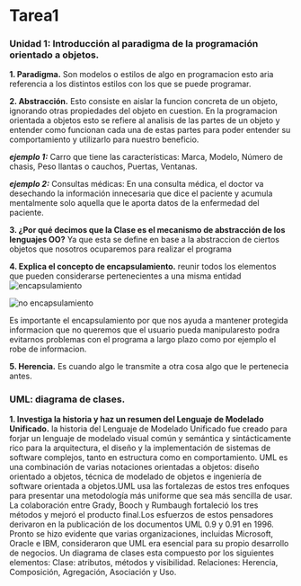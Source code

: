 # Tarea1
### Unidad 1: Introducción al paradigma de la programación orientado a objetos.
**1. Paradigma.**
Son modelos o estilos de algo en programacion esto aria referencia a los distintos estilos con los que se puede programar.


**2. Abstracción.**
Esto consiste en aislar la funcion concreta de un objeto, ignorando otras propiedades del objeto en cuestion.
En la programacion orientada a objetos esto se refiere al analisis de las partes de un objeto y entender como funcionan 
cada una de estas partes para poder entender su comportamiento y utilizarlo para nuestro beneficio.

***ejemplo 1:*** Carro que tiene las características: Marca, Modelo, Número de chasis, Peso llantas o cauchos, Puertas, Ventanas.

***ejemplo 2:*** Consultas médicas: En una consulta médica, el doctor va desechando la información innecesaria que dice 
el paciente y acumula mentalmente solo aquella que le aporta datos de la enfermedad del paciente.


**3. ¿Por qué decimos que la Clase es el mecanismo de abstracción de los lenguajes OO?**
Ya que esta se define en base a la abstraccion de ciertos objetos que nosotros ocuparemos para realizar el programa


**4. Explica el concepto de encapsulamiento.**
reunir todos los elementos que pueden considerarse pertenecientes a una misma entidad
![encapsulamiento](https://compu2poo.files.wordpress.com/2013/11/poohumanos1.png)

![no encapsulamiento](https://barcelonalternativa.es/wp-content/uploads/2017/04/miedos.jpg)

Es importante el encapsulamiento por que nos ayuda a mantener protegida informacion que no queremos que el usuario pueda 
manipularesto podra evitarnos problemas con el programa a largo plazo como por ejemplo el robe de informacion.


**5. Herencia.**
Es cuando algo le transmite a otra cosa algo que le pertenecia antes.



### UML: diagrama de clases.
**1. Investiga la historia y haz un resumen del Lenguaje de Modelado Unificado.**
la historia del Lenguaje de Modelado Unificado
fue creado para forjar un lenguaje de modelado visual común y semántica y sintácticamente rico para la arquitectura, 
el diseño y la implementación de sistemas de software complejos, tanto en estructura como en comportamiento.
UML es una combinación de varias notaciones orientadas a objetos: diseño orientado a objetos, técnica de modelado de objetos 
e ingeniería de software orientada a objetos.UML usa las fortalezas de estos tres enfoques para presentar 
una metodología más uniforme que sea más sencilla de usar. La colaboración entre Grady, Booch y Rumbaugh fortaleció los tres métodos 
y mejoró el producto final.Los esfuerzos de estos pensadores derivaron en la publicación de los documentos UML 0.9 y 0.91 en 1996. 
Pronto se hizo evidente que varias organizaciones, incluidas Microsoft, Oracle e IBM, 
consideraron que UML era esencial para su propio desarrollo de negocios.
Un diagrama de clases esta compuesto por los siguientes elementos: Clase: atributos, métodos y visibilidad. 
Relaciones: Herencia, Composición, Agregación, Asociación y Uso.
